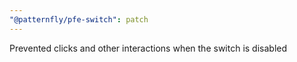 ```yaml
---
"@patternfly/pfe-switch": patch
---
```

Prevented clicks and other interactions when the switch is disabled
